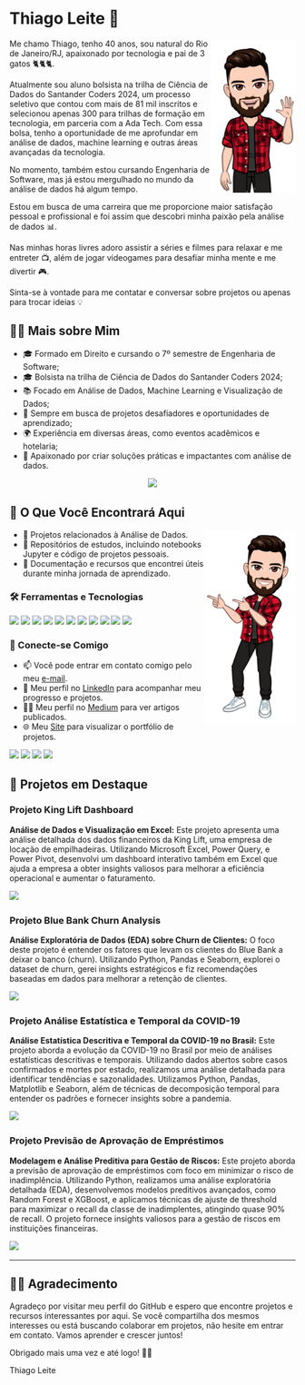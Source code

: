 # Thiago Leite 👋

<img align="right" width="150px" src="avatar01.png">

Me chamo Thiago, tenho 40 anos, sou natural do Rio de Janeiro/RJ, apaixonado por tecnologia e pai de 3 gatos 🐈🐈🐈.

Atualmente sou aluno bolsista na trilha de Ciência de Dados do Santander Coders 2024, um processo seletivo que contou com mais de 81 mil inscritos e selecionou apenas 300 para trilhas de formação em tecnologia, em parceria com a Ada Tech. Com essa bolsa, tenho a oportunidade de me aprofundar em análise de dados, machine learning e outras áreas avançadas da tecnologia.

No momento, também estou cursando Engenharia de Software, mas já estou mergulhado no mundo da análise de dados há algum tempo.

Estou em busca de uma carreira que me proporcione maior satisfação pessoal e profissional e foi assim que descobri minha paixão pela análise de dados 📊.

Nas minhas horas livres adoro assistir a séries e filmes para relaxar e me entreter 📺, além de jogar videogames para desafiar minha mente e me divertir 🎮.

Sinta-se à vontade para me contatar e conversar sobre projetos ou apenas para trocar ideias 💡

</div>

## 🧑🏻 Mais sobre Mim
- 🎓 Formado em Direito e cursando o 7º semestre de Engenharia de Software;
- 🎓 Bolsista na trilha de Ciência de Dados do Santander Coders 2024;
- 📚 Focado em Análise de Dados, Machine Learning e Visualização de Dados;
- 💼 Sempre em busca de projetos desafiadores e oportunidades de aprendizado;
- 🌍 Experiência em diversas áreas, como eventos acadêmicos e hotelaria;
- 💾 Apaixonado por criar soluções práticas e impactantes com análise de dados.

<p align="center">
<img src="https://media1.giphy.com/media/v1.Y2lkPTc5MGI3NjExbDBsaWl1azVvMThiM3hrcm9qNmk3cW12NTQwNzFzZWFvcXJ5MWl0NSZlcD12MV9pbnRlcm5hbF9naWZfYnlfaWQmY3Q9Zw/xl3oEIemmZOoCnuQks/giphy.webp" width="220px">
</p>

## 🔎 O Que Você Encontrará Aqui

<img width="160px" align="right" src="avatar03.png">

- 📁 Projetos relacionados à Análise de Dados.
- 📝 Repositórios de estudos, incluindo notebooks Jupyter e código de projetos pessoais.
- 🧠 Documentação e recursos que encontrei úteis durante minha jornada de aprendizado.

### 🛠️ Ferramentas e Tecnologias

<p align="left"> 
<img src="https://img.shields.io/badge/-EXCEL-0F723B?style=for-the-badge&amp;labelColor=212121&amp;logo=microsoftexcel&logoColor=0F723B"> 
<img src="https://img.shields.io/badge/-PYTHON-3776AB?style=for-the-badge&amp;labelColor=212121&amp;logo=Python&logoColor=3776AB"> 
<img src="https://img.shields.io/badge/-NUMPY-013243?style=for-the-badge&amp;labelColor=212121&amp;logo=numpy&logoColor=013243"> 
<img src="https://img.shields.io/badge/-PANDAS-150458?style=for-the-badge&amp;labelColor=212121&amp;logo=pandas&logoColor=150458"> 
<img src="https://img.shields.io/badge/-SEABORN-3776AB?style=for-the-badge&amp;labelColor=212121&amp;logo=seaborn&logoColor=white"> 
<img src="https://img.shields.io/badge/-MATPLOTLIB-11557C?style=for-the-badge&amp;labelColor=212121&amp;logo=matplotlib&logoColor=11557C"> 
<img src="https://img.shields.io/badge/-SQL-CC2927?style=for-the-badge&amp;labelColor=212121&amp;logo=microsoftsqlserver&logoColor=CC2927"> 
<img src="https://img.shields.io/badge/-POWER%20BI-F2C811?style=for-the-badge&amp;labelColor=212121&amp;logo=powerbi">  
<img src="https://img.shields.io/badge/-TABLEAU-E97627?style=for-the-badge&amp;labelColor=212121&amp;logo=tableau&logoColor=E97627"> 
<img src="https://img.shields.io/badge/-SCIKIT--LEARN-F7931E?style=for-the-badge&amp;labelColor=212121&amp;logo=scikitlearn&logoColor=F7931E">
<img src="https://img.shields.io/badge/-XGBOOST-DD0031?style=for-the-badge&amp;labelColor=212121&amp;logo=xgboost&logoColor=DD0031">
</p>

### 💬 Conecte-se Comigo

- 📫 Você pode entrar em contato comigo pelo meu [e-mail](mailto:thiago.leit@hotmail.com).
- 💼 Meu perfil no [LinkedIn](https://www.linkedin.com/in/tnleite/) para acompanhar meu progresso e projetos.
- ✍🏻 Meu perfil no [Medium](https://medium.com/@thiago.leit) para ver artigos publicados.
- 🌐 Meu [Site](https://thiagoleitedata.com.br/) para visualizar o portfólio de projetos.

<p align="left">
<a href = "mailto:thiago.leit@hotmail.com"><img src="https://img.shields.io/badge/Email-DF0000?style=for-the-badge&amp;labelColor=212121&amp;logo=maildotru&logoColor=DF0000" target="_blank"></a>
<a href = "https://www.linkedin.com/in/tnleite/"><img src="https://img.shields.io/badge/LINKEDIN-0A66C2?style=for-the-badge&amp;labelColor=212121&amp;logo=linkedin&logoColor=0A66C2" target="_blank"></a>
<a href = "https://wa.me/+5521964105121"><img src="https://img.shields.io/badge/WHATSAPP-25D366?style=for-the-badge&amp;labelColor=212121&amp;logo=whatsapp&logoColor=25D366" target="_blank"></a>
<a href = "https://medium.com/@thiago.leit"><img src="https://img.shields.io/badge/MEDIUM-000000?style=for-the-badge&amp;labelColor=FFFFFF&amp;logo=medium&logoColor=000000" target="_blank"></a>
</p>

## 🚀 Projetos em Destaque

### Projeto King Lift Dashboard
**Análise de Dados e Visualização em Excel:** Este projeto apresenta uma análise detalhada dos dados financeiros da King Lift, uma empresa de locação de empilhadeiras. Utilizando Microsoft Excel, Power Query, e Power Pivot, desenvolvi um dashboard interativo também em Excel que ajuda a empresa a obter insights valiosos para melhorar a eficiência operacional e aumentar o faturamento.

<a href="https://github.com/tnleite/projeto_king_lift" target="_blank"><img src="https://img.shields.io/badge/-CLIQUE_AQUI_PARA_ACESSAR_ESSE_PROJETO-3776AB?style=for-the-badge&logo=github&logoColor=white" target="_blank"></a>

### Projeto Blue Bank Churn Analysis
**Análise Exploratória de Dados (EDA) sobre Churn de Clientes:** O foco deste projeto é entender os fatores que levam os clientes do Blue Bank a deixar o banco (churn). Utilizando Python, Pandas e Seaborn, explorei o dataset de churn, gerei insights estratégicos e fiz recomendações baseadas em dados para melhorar a retenção de clientes.

<a href="https://github.com/tnleite/blue-bank-customer-churn-eda" target="_blank"><img src="https://img.shields.io/badge/-CLIQUE_AQUI_PARA_ACESSAR_ESSE_PROJETO-3776AB?style=for-the-badge&logo=github&logoColor=white" target="_blank"></a>

### Projeto Análise Estatística e Temporal da COVID-19
**Análise Estatística Descritiva e Temporal da COVID-19 no Brasil:** Este projeto aborda a evolução da COVID-19 no Brasil por meio de análises estatísticas descritivas e temporais. Utilizando dados abertos sobre casos confirmados e mortes por estado, realizamos uma análise detalhada para identificar tendências e sazonalidades. Utilizamos Python, Pandas, Matplotlib e Seaborn, além de técnicas de decomposição temporal para entender os padrões e fornecer insights sobre a pandemia.

<a href="https://github.com/tnleite/covid19-brasil-statistics" target="_blank"><img src="https://img.shields.io/badge/-CLIQUE_AQUI_PARA_ACESSAR_ESSE_PROJETO-3776AB?style=for-the-badge&logo=github&logoColor=white" target="_blank"></a>

### Projeto Previsão de Aprovação de Empréstimos
**Modelagem e Análise Preditiva para Gestão de Riscos:** Este projeto aborda a previsão de aprovação de empréstimos com foco em minimizar o risco de inadimplência. Utilizando Python, realizamos uma análise exploratória detalhada (EDA), desenvolvemos modelos preditivos avançados, como Random Forest e XGBoost, e aplicamos técnicas de ajuste de threshold para maximizar o recall da classe de inadimplentes, atingindo quase 90% de recall. O projeto fornece insights valiosos para a gestão de riscos em instituições financeiras.

<a href="https://github.com/tnleite/loan-approval-prediction" target="_blank"><img src="https://img.shields.io/badge/-CLIQUE_AQUI_PARA_ACESSAR_ESSE_PROJETO-3776AB?style=for-the-badge&logo=github&logoColor=white" target="_blank"></a>

---

## 🤝🏻 Agradecimento

Agradeço por visitar meu perfil do GitHub e espero que encontre projetos e recursos interessantes por aqui. Se você compartilha dos mesmos interesses ou está buscando colaborar em projetos, não hesite em entrar em contato. Vamos aprender e crescer juntos!

Obrigado mais uma vez e até logo! 👋🏻

Thiago Leite

